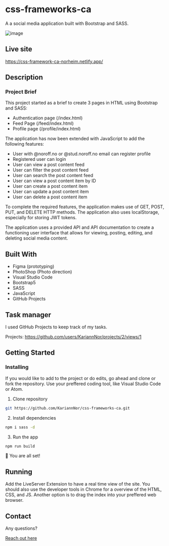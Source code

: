 # css-frameworks-ca

A a social media application built with Bootstrap and SASS.

![image](https://css-framework-ca-norheim.netlify.app/assets/dip-drive.png)

## Live site

https://css-framework-ca-norheim.netlify.app/

## Description

### Project Brief

This project started as a brief to create 3 pages in HTML using Bootstrap and SASS:

- Authentication page (/index.html)
- Feed Page (/feed/index.html)
- Profile page (/profile/index.html)

The application has now been extended with JavaScript to add the following features:

- User with @noroff.no or @stud.noroff.no email can register profile
- Registered user can login
- User can view a post content feed
- User can filter the post content feed
- User can search the post content feed
- User can view a post content item by ID
- User can create a post content item
- User can update a post content item
- User can delete a post content item

To complete the required features, the application makes use of GET, POST, PUT, and DELETE HTTP methods. The application also uses localStorage, especially for storing JWT tokens.

The application uses a provided API and API documentation to create a functioning user interface that allows for viewing, posting, editing, and deleting social media content.

## Built With

- Figma (prototyping)
- PhotoShop (Photo direction)
- Visual Studio Code
- Bootstrap5
- SASS
- JavaScript
- GitHub Projects

## Task manager

I used GitHub Projects to keep track of my tasks.

Projects: https://github.com/users/KariannNor/projects/2/views/1

## Getting Started

### Installing

If you would like to add to the project or do edits, go ahead and clone or fork the repository. Use your preffered coding tool, like Visual Studio Code or Atom.

1. Clone repository

```bash
git https://github.com/KariannNor/css-frameworks-ca.git
```

2. Install dependencies

```bash
npm i sass -d
```

3. Run the app

```bash
npm run build
```

🌟 You are all set!

## Running

Add the LiveServer Extension to have a real time view of the site. You should also use the developer tools in Chrome for a overview of the HTML, CSS, and JS. Another option is to drag the index into your preffered web browser.

## Contact

Any questions?

[Reach out here](https://www.linkedin.com/in/kariann-norheim-1a342862/)
